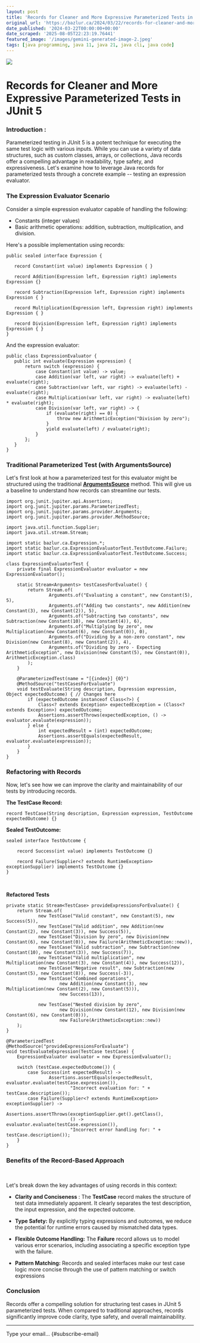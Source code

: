 ```yaml
---
layout: post
title: 'Records for Cleaner and More Expressive Parameterized Tests in JUnit 5'
original_url: 'https://bazlur.ca/2024/03/22/records-for-cleaner-and-more-expressive-parameterized-tests-in-junit-5/'
date_published: '2024-03-22T00:00:00+00:00'
date_scraped: '2025-08-05T22:23:19.76441'
featured_image: '/images/gemini-generated-image-2.jpeg'
tags: [java programming, java 11, java 21, java cli, java code]
---
```


![](images/gemini-generated-image-2.jpeg)

Records for Cleaner and More Expressive Parameterized Tests in JUnit 5
======================================================================

### **Introduction** :

Parameterized testing in JUnit 5 is a potent technique for executing the same test logic with various inputs. While you can use a variety of data structures, such as custom classes, arrays, or collections, Java records offer a compelling advantage in readability, type safety, and expressiveness. Let's examine how to leverage Java records for parameterized tests through a concrete example -- testing an expression evaluator.

### The Expression Evaluator Scenario

Consider a simple expression evaluator capable of handling the following:

* Constants (integer values)
* Basic arithmetic operations: addition, subtraction, multiplication, and division.

Here's a possible implementation using records:

```
public sealed interface Expression {

   record Constant(int value) implements Expression { }

   record Addition(Expression left, Expression right) implements Expression {}

   record Subtraction(Expression left, Expression right) implements Expression { }

   record Multiplication(Expression left, Expression right) implements Expression { }

   record Division(Expression left, Expression right) implements Expression { }
}
```

And the expression evaluator:   

```
public class ExpressionEvaluator {
   public int evaluate(Expression expression) {
       return switch (expression) {
           case Constant(int value) -> value;
           case Addition(var left, var right) -> evaluate(left) + evaluate(right);
           case Subtraction(var left, var right) -> evaluate(left) - evaluate(right);
           case Multiplication(var left, var right) -> evaluate(left) * evaluate(right);
           case Division(var left, var right) -> {
               if (evaluate(right) == 0) {
                   throw new ArithmeticException("Division by zero");
               }
               yield evaluate(left) / evaluate(right);
           }
       };
   }
}
```

### **Traditional Parameterized Test (with ArgumentsSource)**

Let's first look at how a parameterized test for this evaluator might be structured using the traditional [**ArgumentsSource**](https://junit.org/junit5/docs/5.10.2/api/org.junit.jupiter.params/org/junit/jupiter/params/provider/ArgumentsSource.html) method. This will give us a baseline to understand how records can streamline our tests.

```
import org.junit.jupiter.api.Assertions;
import org.junit.jupiter.params.ParameterizedTest;
import org.junit.jupiter.params.provider.Arguments;
import org.junit.jupiter.params.provider.MethodSource;

import java.util.function.Supplier;
import java.util.stream.Stream;

import static bazlur.ca.Expression.*;
import static bazlur.ca.ExpressionEvaluatorTest.TestOutcome.Failure;
import static bazlur.ca.ExpressionEvaluatorTest.TestOutcome.Success;

class ExpressionEvaluatorTest {
    private final ExpressionEvaluator evaluator = new ExpressionEvaluator();

    static Stream<Arguments> testCasesForEvaluate() {
        return Stream.of(
                Arguments.of("Evaluating a constant", new Constant(5), 5),
                Arguments.of("Adding two constants", new Addition(new Constant(3), new Constant(2)), 5),
                Arguments.of("Subtracting two constants", new Subtraction(new Constant(10), new Constant(4)), 6),
                Arguments.of("Multiplying by zero", new Multiplication(new Constant(6), new Constant(0)), 0),
                Arguments.of("Dividing by a non-zero constant", new Division(new Constant(8), new Constant(2)), 4),
                Arguments.of("Dividing by zero - Expecting ArithmeticException", new Division(new Constant(5), new Constant(0)), ArithmeticException.class)
        );
    }

    @ParameterizedTest(name = "[{index}] {0}")
    @MethodSource("testCasesForEvaluate")
    void testEvaluate(String description, Expression expression, Object expectedOutcome) { // Changes here
        if (expectedOutcome instanceof Class<?>) {
            Class<? extends Exception> expectedException = (Class<? extends Exception>) expectedOutcome;
            Assertions.assertThrows(expectedException, () -> evaluator.evaluate(expression));
        } else {
            int expectedResult = (int) expectedOutcome;
            Assertions.assertEquals(expectedResult, evaluator.evaluate(expression));
        }
    }
}
```

### **Refactoring with Records**

Now, let's see how we can improve the clarity and maintainability of our tests by introducing records.

**The TestCase Record:**

```
record TestCase(String description, Expression expression, TestOutcome expectedOutcome) {}
```

**Sealed TestOutcome:**

```
sealed interface TestOutcome {

    record Success(int value) implements TestOutcome {}

    record Failure(Supplier<? extends RuntimeException> exceptionSupplier) implements TestOutcome {}
}
```

<br />

**Refactored Tests**   

```
private static Stream<TestCase> provideExpressionsForEvaluate() {
    return Stream.of(
            new TestCase("Valid constant", new Constant(5), new Success(5)),
            new TestCase("Valid addition", new Addition(new Constant(2), new Constant(3)), new Success(5)),
            new TestCase("Division by zero", new Division(new Constant(6), new Constant(0)), new Failure(ArithmeticException::new)),
            new TestCase("Valid subtraction", new Subtraction(new Constant(10), new Constant(3)), new Success(7)),
            new TestCase("Valid multiplication", new Multiplication(new Constant(3), new Constant(4)), new Success(12)),
            new TestCase("Negative result", new Subtraction(new Constant(5), new Constant(8)), new Success(-3)),
            new TestCase("Combined operations",
                    new Addition(new Constant(3), new Multiplication(new Constant(2), new Constant(5))),
                    new Success(13)),

            new TestCase("Nested division by zero",
                    new Division(new Constant(12), new Division(new Constant(6), new Constant(0))),
                    new Failure(ArithmeticException::new))
    );
}

@ParameterizedTest
@MethodSource("provideExpressionsForEvaluate")
void testEvaluateExpression(TestCase testCase) {
    ExpressionEvaluator evaluator = new ExpressionEvaluator();

    switch (testCase.expectedOutcome()) {
        case Success(int expectedResult) ->
                Assertions.assertEquals(expectedResult, evaluator.evaluate(testCase.expression()),
                        "Incorrect evaluation for: " + testCase.description());
        case Failure(Supplier<? extends RuntimeException> exceptionSupplier) ->
                Assertions.assertThrows(exceptionSupplier.get().getClass(),
                        () -> evaluator.evaluate(testCase.expression()),
                        "Incorrect error handling for: " + testCase.description());
    }
}
```

### Benefits of the Record-Based Approach

<br />

Let's break down the key advantages of using records in this context:

* **Clarity and Conciseness** : The **TestCase** record makes the structure of test data immediately apparent. It clearly separates the test description, the input expression, and the expected outcome.

<!-- -->

* **Type Safety:** By explicitly typing expressions and outcomes, we reduce the potential for runtime errors caused by mismatched data types.

<!-- -->

* **Flexible Outcome Handling:** The **Failure** record allows us to model various error scenarios, including associating a specific exception type with the failure.

<!-- -->

* **Pattern Matching:** Records and sealed interfaces make our test case logic more concise through the use of pattern matching or switch expressions

### Conclusion

Records offer a compelling solution for structuring test cases in JUnit 5 parameterized tests. When compared to traditional approaches, records significantly improve code clarity, type safety, and overall maintainability.

*** ** * ** ***

Type your email... {#subscribe-email}
